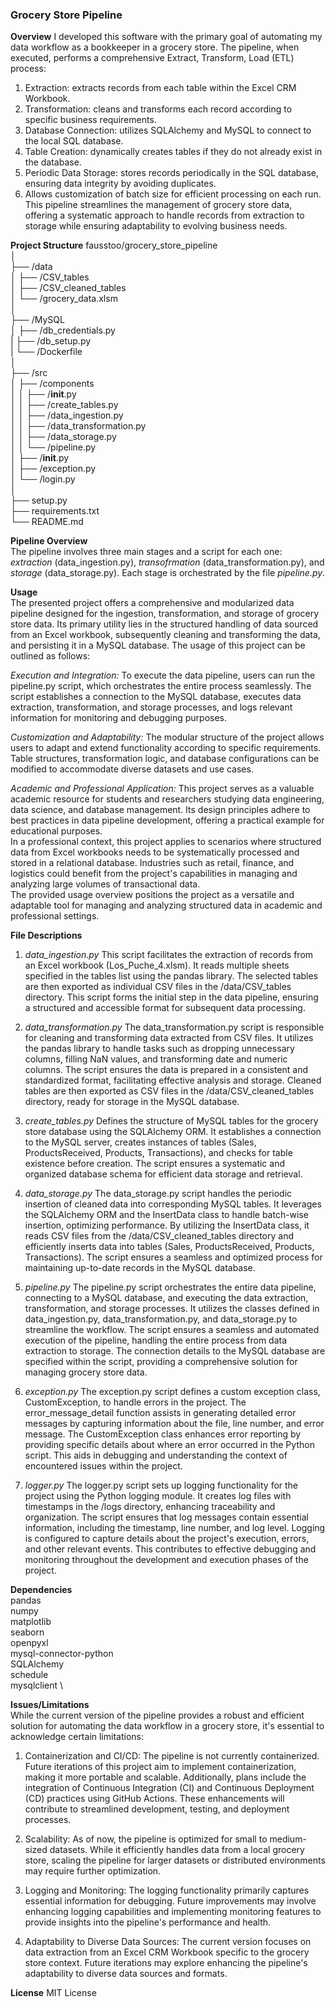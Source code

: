 ### Grocery Store Pipeline
**Overview**
I developed this software with the primary goal of automating my data workflow as a bookkeeper in a grocery store. The pipeline, when executed, performs a comprehensive Extract, Transform, Load (ETL) process:
1. Extraction: extracts records from each table within the Excel CRM Workbook.
2. Transformation: cleans and transforms each record according to specific business requirements.
3. Database Connection: utilizes SQLAlchemy and MySQL to connect to the local SQL database.
4. Table Creation: dynamically creates tables if they do not already exist in the database.
5. Periodic Data Storage: stores records periodically in the SQL database, ensuring data integrity by avoiding duplicates.
6. Allows customization of batch size for efficient processing on each run.
This pipeline streamlines the management of grocery store data, offering a systematic approach to handle records from extraction to storage while ensuring adaptability to evolving business needs.
 

**Project Structure**
fausstoo/grocery_store_pipeline \
│ \
├── /data \
│   ├── /CSV_tables \
│   ├── /CSV_cleaned_tables \
│   └── /grocery_data.xlsm \
│ \
├── /MySQL \
│   ├── /db_credentials.py \
|   ├── /db_setup.py \
|   └── /Dockerfile \
│ \
├── /src \
│   ├── /components \
│   │   ├── /__init__.py \
│   │   ├── /create_tables.py \
│   │   ├── /data_ingestion.py \
│   │   ├── /data_transformation.py \
│   │   ├── /data_storage.py \
│   │   └── /pipeline.py \
│   ├── /__init__.py \
│   ├── /exception.py \
│   └── /login.py \
│ \
├── setup.py \
├── requirements.txt \
└── README.md 

**Pipeline Overview** \
The pipeline involves three main stages and a script for each one: *extraction* (data_ingestion.py), *transofrmation* (data_transformation.py), and *storage* (data_storage.py). Each stage is orchestrated by the file *pipeline.py*.


**Usage** \
The presented project offers a comprehensive and modularized data pipeline designed for the ingestion, transformation, and storage of grocery store data. Its primary utility lies in the structured handling of data sourced from an Excel workbook, subsequently cleaning and transforming the data, and persisting it in a MySQL database. The usage of this project can be outlined as follows:

*Execution and Integration:*
To execute the data pipeline, users can run the pipeline.py script, which orchestrates the entire process seamlessly. The script establishes a connection to the MySQL database, executes data extraction, transformation, and storage processes, and logs relevant information for monitoring and debugging purposes.

*Customization and Adaptability:*
The modular structure of the project allows users to adapt and extend functionality according to specific requirements. Table structures, transformation logic, and database configurations can be modified to accommodate diverse datasets and use cases.

*Academic and Professional Application:*
This project serves as a valuable academic resource for students and researchers studying data engineering, data science, and database management. Its design principles adhere to best practices in data pipeline development, offering a practical example for educational purposes. \
In a professional context, this project applies to scenarios where structured data from Excel workbooks needs to be systematically processed and stored in a relational database. Industries such as retail, finance, and logistics could benefit from the project's capabilities in managing and analyzing large volumes of transactional data. \
The provided usage overview positions the project as a versatile and adaptable tool for managing and analyzing structured data in academic and professional settings.


**File Descriptions** 
1. *data_ingestion.py*
This script facilitates the extraction of records from an Excel workbook (Los_Puche_4.xlsm). It reads multiple sheets specified in the tables list using the pandas library. The selected tables are then exported as individual CSV files in the /data/CSV_tables directory. This script forms the initial step in the data pipeline, ensuring a structured and accessible format for subsequent data processing.

2. *data_transformation.py*
The data_transformation.py script is responsible for cleaning and transforming data extracted from CSV files. It utilizes the pandas library to handle tasks such as dropping unnecessary columns, filling NaN values, and transforming date and numeric columns. The script ensures the data is prepared in a consistent and standardized format, facilitating effective analysis and storage. Cleaned tables are then exported as CSV files in the /data/CSV_cleaned_tables directory, ready for storage in the MySQL database.

3. *create_tables.py*
Defines the structure of MySQL tables for the grocery store database using the SQLAlchemy ORM. It establishes a connection to the MySQL server, creates instances of tables (Sales, ProductsReceived, Products, Transactions), and checks for table existence before creation. The script ensures a systematic and organized database schema for efficient data storage and retrieval.

4. *data_storage.py*
The data_storage.py script handles the periodic insertion of cleaned data into corresponding MySQL tables. It leverages the SQLAlchemy ORM and the InsertData class to handle batch-wise insertion, optimizing performance. By utilizing the InsertData class, it reads CSV files from the /data/CSV_cleaned_tables directory and efficiently inserts data into tables (Sales, ProductsReceived, Products, Transactions). The script ensures a seamless and optimized process for maintaining up-to-date records in the MySQL database.

5. *pipeline.py*
The pipeline.py script orchestrates the entire data pipeline, connecting to a MySQL database, and executing the data extraction, transformation, and storage processes. It utilizes the classes defined in data_ingestion.py, data_transformation.py, and data_storage.py to streamline the workflow. The script ensures a seamless and automated execution of the pipeline, handling the entire process from data extraction to storage. The connection details to the MySQL database are specified within the script, providing a comprehensive solution for managing grocery store data.

7. *exception.py*
The exception.py script defines a custom exception class, CustomException, to handle errors in the project. The error_message_detail function assists in generating detailed error messages by capturing information about the file, line number, and error message. The CustomException class enhances error reporting by providing specific details about where an error occurred in the Python script. This aids in debugging and understanding the context of encountered issues within the project.

8. *logger.py*
The logger.py script sets up logging functionality for the project using the Python logging module. It creates log files with timestamps in the /logs directory, enhancing traceability and organization. The script ensures that log messages contain essential information, including the timestamp, line number, and log level. Logging is configured to capture details about the project's execution, errors, and other relevant events. This contributes to effective debugging and monitoring throughout the development and execution phases of the project.


**Dependencies** \
pandas \
numpy \
matplotlib \
seaborn \
openpyxl \
mysql-connector-python \
SQLAlchemy \
schedule \
mysqlclient \


**Issues/Limitations** \
While the current version of the pipeline provides a robust and efficient solution for automating the data workflow in a grocery store, it's essential to acknowledge certain limitations: 
1. Containerization and CI/CD:
The pipeline is not currently containerized. Future iterations of this project aim to implement containerization, making it more portable and scalable. Additionally, plans include the integration of Continuous Integration (CI) and Continuous Deployment (CD) practices using GitHub Actions. These enhancements will contribute to streamlined development, testing, and deployment processes.

2. Scalability:
As of now, the pipeline is optimized for small to medium-sized datasets. While it efficiently handles data from a local grocery store, scaling the pipeline for larger datasets or distributed environments may require further optimization.

3. Logging and Monitoring:
The logging functionality primarily captures essential information for debugging. Future improvements may involve enhancing logging capabilities and implementing monitoring features to provide insights into the pipeline's performance and health.

4. Adaptability to Diverse Data Sources:
The current version focuses on data extraction from an Excel CRM Workbook specific to the grocery store context. Future iterations may explore enhancing the pipeline's adaptability to diverse data sources and formats.


**License**
MIT License
